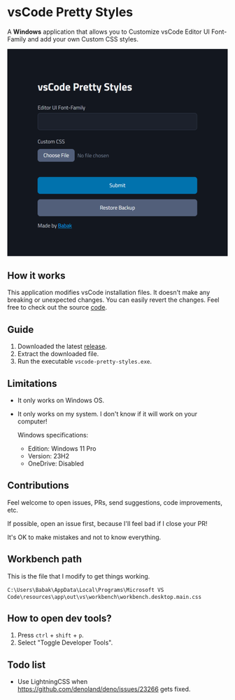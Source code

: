 # vsCode Pretty Styles

A **Windows** application that allows you to Customize vsCode Editor UI Font-Family and add your own Custom CSS styles.

![](/app.png)

## How it works

This application modifies vsCode installation files. It doesn't make any breaking or unexpected changes. You can easily revert the changes. Feel free to check out the source [code](/src/lib/updateVsCodeStyles.ts).

## Guide

1. Downloaded the latest [release](https://github.com/babakfp/vscode-pretty-styles/releases/latest).
2. Extract the downloaded file.
3. Run the executable `vscode-pretty-styles.exe`.

## Limitations

-   It only works on Windows OS.
-   It only works on my system. I don't know if it will work on your computer!

    Windows specifications:

    -   Edition: Windows 11 Pro
    -   Version: 23H2
    -   OneDrive: Disabled

## Contributions

Feel welcome to open issues, PRs, send suggestions, code improvements, etc.

If possible, open an issue first, because I'll feel bad if I close your PR!

It's OK to make mistakes and not to know everything.

## Workbench path

This is the file that I modify to get things working.

```
C:\Users\Babak\AppData\Local\Programs\Microsoft VS Code\resources\app\out\vs\workbench\workbench.desktop.main.css
```

## How to open dev tools?

1. Press `ctrl` + `shift` + `p`.
2. Select "Toggle Developer Tools".

## Todo list

-   Use LightningCSS when https://github.com/denoland/deno/issues/23266 gets fixed.
